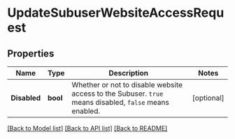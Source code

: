 # UpdateSubuserWebsiteAccessRequest

## Properties

Name | Type | Description | Notes
------------ | ------------- | ------------- | -------------
**Disabled** | **bool** | Whether or not to disable website access to the Subuser. `true` means disabled, `false` means enabled. |[optional] 

[[Back to Model list]](../README.md#documentation-for-models) [[Back to API list]](../README.md#documentation-for-api-endpoints) [[Back to README]](../README.md)


